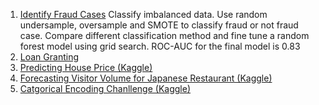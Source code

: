  1. [Identify Fraud Cases](/code/index.md) Classify imbalanced data. Use random undersample, oversample and SMOTE to classify fraud or not fraud case. 
    Compare different classification method and fine tune a random forest model using grid search. ROC-AUC for the final model is 0.83
 2. [Loan Granting](/code/index.md)
 3. [Predicting House Price (Kaggle)](/code/index.md)
 4. [Forecasting Visitor Volume for Japanese Restaurant (Kaggle)](/code/index.md)
 5. [Catgorical Encoding Chanllenge (Kaggle)](/code/index.md)
